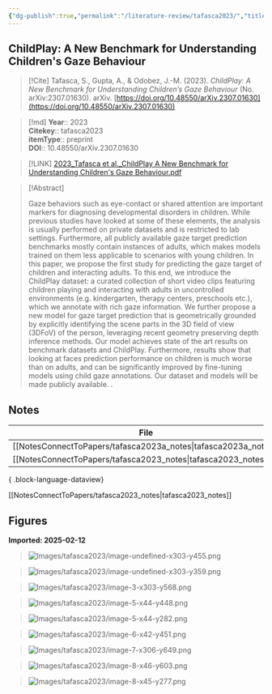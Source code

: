```yaml
---
{"dg-publish":true,"permalink":"/literature-review/tafasca2023/","title":"ChildPlay A New Benchmark for Understanding Children's Gaze Behaviour","tags":["Computer","Science","-","Computer","Vision","and","Pattern","Recognition","EyeTracking"]}
---
```



## ChildPlay: A New Benchmark for Understanding Children's Gaze Behaviour

> [!Cite]
> Tafasca, S., Gupta, A., & Odobez, J.-M. (2023). _ChildPlay: A New Benchmark for Understanding Children’s Gaze Behaviour_ (No. arXiv:2307.01630). arXiv. [https://doi.org/10.48550/arXiv.2307.01630](https://doi.org/10.48550/arXiv.2307.01630)


>[!md]
> **Year**:: 2023   
> **Citekey**:: tafasca2023  
> **itemType**:: preprint  
> **DOI**:: 10.48550/arXiv.2307.01630    

> [!LINK] 
> [2023_Tafasca et al._ChildPlay A New Benchmark for Understanding Children's Gaze Behaviour.pdf](zotero://select/library/items/4UML8KFS)

> [!Abstract]
>
> Gaze behaviors such as eye-contact or shared attention are important markers for diagnosing developmental disorders in children. While previous studies have looked at some of these elements, the analysis is usually performed on private datasets and is restricted to lab settings. Furthermore, all publicly available gaze target prediction benchmarks mostly contain instances of adults, which makes models trained on them less applicable to scenarios with young children. In this paper, we propose the first study for predicting the gaze target of children and interacting adults. To this end, we introduce the ChildPlay dataset: a curated collection of short video clips featuring children playing and interacting with adults in uncontrolled environments (e.g. kindergarten, therapy centers, preschools etc.), which we annotate with rich gaze information. We further propose a new model for gaze target prediction that is geometrically grounded by explicitly identifying the scene parts in the 3D field of view (3DFoV) of the person, leveraging recent geometry preserving depth inference methods. Our model achieves state of the art results on benchmark datasets and ChildPlay. Furthermore, results show that looking at faces prediction performance on children is much worse than on adults, and can be significantly improved by fine-tuning models using child gaze annotations. Our dataset and models will be made publicly available.
>.
> 


## Notes

| File                                                               | file.name          |
| ------------------------------------------------------------------ | ------------------ |
| [[NotesConnectToPapers/tafasca2023a_notes\|tafasca2023a_notes]] | tafasca2023a_notes |
| [[NotesConnectToPapers/tafasca2023_notes\|tafasca2023_notes]]   | tafasca2023_notes  |

{ .block-language-dataview}

[[NotesConnectToPapers/tafasca2023_notes\|tafasca2023_notes]]

## Figures

**Imported: 2025-02-12**

> ![Images/tafasca2023/image-undefined-x303-y455.png](/img/user/Images/tafasca2023/image-undefined-x303-y455.png)

> ![Images/tafasca2023/image-undefined-x303-y359.png](/img/user/Images/tafasca2023/image-undefined-x303-y359.png)

> ![Images/tafasca2023/image-3-x303-y568.png](/img/user/Images/tafasca2023/image-3-x303-y568.png)

> ![Images/tafasca2023/image-5-x44-y448.png](/img/user/Images/tafasca2023/image-5-x44-y448.png)

> ![Images/tafasca2023/image-5-x44-y282.png](/img/user/Images/tafasca2023/image-5-x44-y282.png)

> ![Images/tafasca2023/image-6-x42-y451.png](/img/user/Images/tafasca2023/image-6-x42-y451.png)

> ![Images/tafasca2023/image-7-x306-y649.png](/img/user/Images/tafasca2023/image-7-x306-y649.png)

> ![Images/tafasca2023/image-8-x46-y603.png](/img/user/Images/tafasca2023/image-8-x46-y603.png)

> ![Images/tafasca2023/image-8-x45-y277.png](/img/user/Images/tafasca2023/image-8-x45-y277.png)